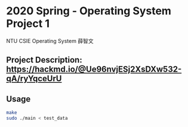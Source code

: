 # 2020 Spring - Operating System Project 1
NTU CSIE Operating System 薛智文

## Project Description: https://hackmd.io/@Ue96nvjESj2XsDXw532-qA/ryYqceUrU

## Usage

```sh
make
sudo ./main < test_data
```

